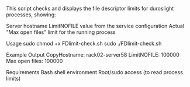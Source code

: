 This script checks and displays the file descriptor limits for duroslight processes, showing:

Server hostname
LimitNOFILE value from the service configuration
Actual "Max open files" limit for the running process

Usage
sudo chmod +x FDlimit-check.sh
sudo ./FDlimit-check.sh

Example Output
CopyHostname: rack02-server58
LimitNOFILE: 100000
Max open files: 100000

Requirements
Bash shell environment
Root/sudo access (to read process limits)

